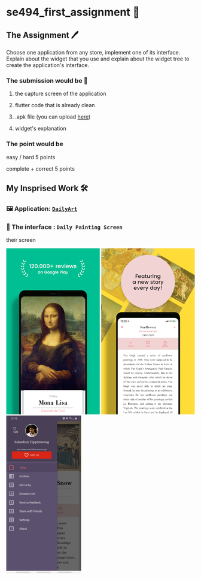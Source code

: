 # se494_first_assignment 📱

## The Assignment 🖊

Choose one application from any store, implement one of its interface. Explain about the widget that you use and explain about the widget tree  to create the application's interface.

### The submission would be 📜

1. the capture screen of the application

2. flutter code that is already clean

3. .apk file (you can upload [here](https://drive.google.com/drive/u/4/folders/1pfTQqbbiHfTwP2DYEweR25uzELjwtnVk))

4. widget's explanation

### The point would be

easy / hard 5 points

complete + correct 5 points

## My Insprised Work 🛠

### 🖼 Application: [`DailyArt`](https://play.google.com/store/apps/details?id=com.moiseum.dailyart2)

### 🤖 The interface : `Daily Painting Screen`

their screen

<div>
  <img src=".github/assets/example1.webp" width=250rem/>
  <img src=".github/assets/example2.webp" width=250rem/>
  <img src=".github/assets/example3.jpg" width=200rem/>
</div>
